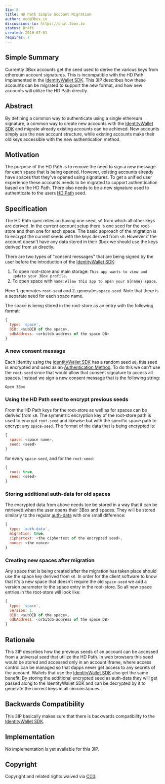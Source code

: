 ```yaml
---
3ip: 8
title: HD Path Simple Account Migration
author: oed@3box.io
discussions-to: https://chat.3box.io
status: Draft
created: 2019-07-01
requires: 7
---
```


## Simple Summary
Currently 3Box accounts get the seed used to derive the various keys from ethereum account signatures. This is incompatible with the HD Path implemented in the [IdentityWallet SDK](./3ip-7.md). This 3IP describes how these accounts can be migrated to support the new format, and how new accounts will utilize the HD Path directly.

## Abstract
By defining a common way to authenticate using a single ethereum signature, a common way to create new accounts with the [IdentityWallet SDK](./3ip-7.md) and migrate already existing accounts can be achieved. New accounts simply use the new account structure, while existing accounts make their old keys accessible with the new authentication method.

## Motivation
The purpose of the HD Path is to remove the need to sign a new message for each space that is being opened. However, existing accounts already have spaces that they've opened using signatures. To get a unified user experience these accounts needs to be migrated to support authentication based on the HD Path. There also needs to be a new signature used to authenticate to the users [HD Path](./3ip-3.md) seed.

## Specification
The HD Path spec relies on having one seed, `s0` from which all other keys are derived. In the current account setup there is one seed for the root-store and then one for each space. The basic approach of the migration is to encrypt the current seeds with the keys derived from `s0`. However if the account doesn't have any data stored in their 3box we should use the keys derived from `s0` directly.

There are two types of "consent messages" that are being signed by the user before the introduction of the [IdentityWallet SDK](./3ip-7.md):
1. To open root-store and main storage: `This app wants to view and update your 3Box profile.`
2. To open space with `name`: `Allow this app to open your ${name} space.`

Here 1. generates `root-seed` and 2. generates `space-seed`. Note that there is a separate seed for each space name.

The space is being stored in the root-store as an entry with the following format:
```js
{
  type: 'space',
  DID: <subDID of the space>,
  odbAddress: <orbitdb-address of the space DB>
}
```

### A new consent message
Each identity using the [IdentityWallet SDK](./3ip-7.md) has a random seed `s0`, this seed is encrypted and used as an [Authentication Method](./3ip-6.md). To do this we can't use the `root-seed` since that would allow that consent signature to access all spaces. Instead we sign a new consent message that is the following string:

```
Open 3Box
```

### Using the HD Path seed to encrypt previous seeds
From the HD Path keys for the root-store as well as for spaces can be derived from `s0`. The symmetric encryption key of the root-store path is used to encrypt `root-seed` and likewise but with the specific space path to encrypt any `space-seed`. The format of the data that is being encrypted is:
```js
{
  space: <space name>,
  seed: <seed>
}
```
for every `space-seed`, and for the `root-seed`:
```js
{
  root: true,
  seed: <seed>
}
```

### Storing additional auth-data for old spaces
The encrypted data from above needs toe be stored in a way that it can be retrieved when the user opens their 3Box and spaces. They will be stored similarly to the regular [auth-data](./3ip-6.md) with one small difference:
```js
{
  type: 'auth-data',
  migration: true,
  ciphertext: <the ciphertext of the encrypted seed>,
  nonce: <the nonce>
}
```

### Creating new spaces after migration
Any space that is being created after the migration has taken place should use the space key derived from `s0`. In order for the client software to know that it's a new space that doesn't require the old `space-seed` we add a version parameter to the space entry in the root-store. So all new space entries in the root-store will look like:
```js
{
  type: 'space',
  version: 1,
  DID: <subDID of the space>,
  odbAddress: <orbitdb-address of the space DB>
}
```

## Rationale
This 3IP describes how the previous seeds of an account can be accessed from a universal seed that utilize the HD Path. In web browsers this seed would be stored and accessed only in an account iframe, where access control can be managed so that dapps never get access to any secrets of the account. Wallets that use the [IdentityWallet SDK](./3ip-7.md) also get the same benefit. By storing the additional encrypted seed as auth-data they will get passed along to the IdentityWallet SDK and can be decrypted by it to generate the correct keys in all circumstances.

## Backwards Compatibility
This 3IP basically makes sure that there is backwards compatibility to the [IdentityWallet SDK](./3ip-7.md).

## Implementation
No implementation is yet available for this 3IP.

## Copyright
Copyright and related rights waived via [CC0](https://creativecommons.org/publicdomain/zero/1.0/).
